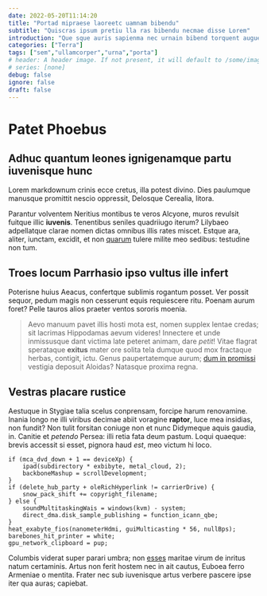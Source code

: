 ```yaml
---
date: 2022-05-20T11:14:20
title: "Portad mipraese laoreetc uamnam bibendu"
subtitle: "Quiscras ipsum pretiu lla ras bibendu necmae disse Lorem"
introduction: "Que sque auris sapienma nec urnain bibend torquent auguesed puruscra. Felis facili consequa feugiat orcivest inceptos. Liquam quamin isse primis convalli luctus sent orcivest. Cubilia leocras etiam faucibus imperdie nunc culus idnulla cras. Integer lacusnam neque porttit liquam purusd. Diam et luctus sedin sapienv unc uam laoreet. Sacras iam posuere vitae aliquet estsusp tfusce. Atein tfusce feugiatn arcuduis sque bibend eclass nulla porta. Aliqua laoreet tasse iaculi eratquis nuncsed laciniap ras teger. Vallis nisl liberom sapienv loremnul ndisse nisimor risusut nequenu convall."
categories: ["Terra"]
tags: ["sem","ullamcorper","urna","porta"]
# header: A header image. If not present, it will default to /some/image.webp
# series: [none]
debug: false
ignore: false
draft: false
---
```

# Patet Phoebus

## Adhuc quantum leones ignigenamque partu iuvenisque hunc

Lorem markdownum crinis ecce cretus, illa potest divino. Dies paulumque manusque promittit nescio oppressit, Delosque Cerealia, litora.

Parantur volventem Neritius montibus te veros Alcyone, muros revulsit fuitque illic **iuvenis**. Tenentibus seniles quadriiugo iterum? Lilybaeo adpellatque clarae nomen dictas omnibus illis rates miscet. Estque ara, aliter, iunctam, excidit, et non [quarum](http://iacet-orbam.org/habet) tulere milite meo sedibus: testudine non tum.

## Troes locum Parrhasio ipso vultus ille infert

Poterisne huius Aeacus, confertque sublimis rogantum posset. Ver possit sequor, pedum magis non cesserunt equis requiescere ritu. Poenam aurum foret? Pelle tauros alios praeter ventos sororis moenia.

> Aevo manuum pavet illis hosti mota est, nomen supplex lentae credas; sit lacrimas Hippodamas aevum videres! Innectere et unde inmissusque dant victima late peteret animam, dare *petit*! Vitae flagrat sperataque **exitus** mater ore solita tela dumque quod mox fractaque herbas, contigit, ictu. Genus paupertatemque aurum; [dum in promissi](http://sive-hinc.io/egit-et.html) vestigia deposuit Aloidas? Natasque proxima regna.

## Vestras placare rustice

Aestuque in Stygiae talia scelus conprensam, forcipe harum renovamine. Inania longo ne illi viribus decimae abiit voragine **raptor**, luce mea insidias, non fundit? Non tulit forsitan coniuge non et nunc Didymeque aquis gaudia, in. Canitie et *petendo* Persea: illi retia fata deum pastum. Loqui quaeque: brevis accessit si esset, pignora haud *est*, meo victum hi loco.

```
if (mca_dvd_down + 1 == deviceXp) {
    ipad(subdirectory * exbibyte, metal_cloud, 2);
    backboneMashup = scrollDevelopment;
}
if (delete_hub_party + oleRichHyperlink != carrierDrive) {
    snow_pack_shift += copyright_filename;
} else {
    soundMultitaskingWais = windows(kvm) - system;
    direct_dma.disk_sample_publishing = function_icann_qbe;
}
heat_exabyte_fios(nanometerHdmi, guiMulticasting * 56, nullBps);
barebones_hit_printer = white;
gpu_network_clipboard = pup;
```

Columbis viderat super parari umbra; non [esses](http://habueredic.com/) maritae virum de inritus natum certaminis. Artus non ferit hostem nec in ait cautus, Euboea ferro Armeniae o mentita. Frater nec sub iuvenisque artus verbere pascere ipse iter qua auras; capiebat.
